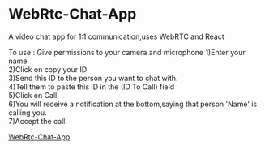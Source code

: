 # WebRtc-Chat-App
A video chat app for 1:1 communication,uses WebRTC and React

To use : 
Give permissions to your camera and microphone
1)Enter your name <br>
2)Click on copy your ID <br>
3)Send this ID to the person you want to chat with. <br>
4)Tell them to paste this ID in the (ID To Call) field <br>
5)Click on Call <br>
6)You will receive a notification at the bottom,saying that person 'Name' is calling you. <br>
7)Accept the call.<br>

<a href="https://webrtchatapp.netlify.app/">WebRtc-Chat-App</a>
